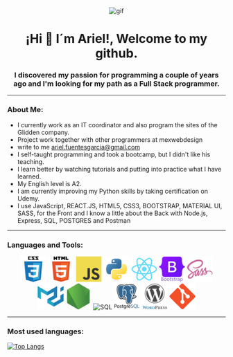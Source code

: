 <div id='header' align='center'>
  <img src='https://media1.giphy.com/media/zhJR6HbK4fthC/giphy.gif' width='200' alt='gif' />
  <h1 align='center'>¡Hi 👋 I´m Ariel!, Welcome to my github.</h1>
  <h3 align='center'>I discovered my passion for programming a couple of years ago and I'm looking for my path as a 
      Full Stack programmer.</h3>
</div>

--- 
### About Me:

- I currently work as an IT coordinator and also program the sites of the Glidden company.
- Project work together with other programmers at mexwebdesign
- write to me ariel.fuentesgarcia@gmail.com
- I self-taught programming and took a bootcamp, but I didn't like his teaching.
- I learn better by watching tutorials and putting into practice what I have learned.
- My English level is A2.
- I am currently improving my Python skills by taking certification on Udemy.
- I use JavaScript, REACT.JS, HTML5, CSS3, BOOTSTRAP, MATERIAL UI, SASS, for the Front and I know a little about the Back with Node.js, Express, SQL, POSTGRES and Postman

---
<div align='left'>
  <h3>Languages and Tools:</h4>
  <div align='center'>
    <img src='https://github.com/devicons/devicon/blob/master/icons/css3/css3-original-wordmark.svg' width='60' height='60' alt='CSS3'>
    <img src='https://github.com/devicons/devicon/blob/master/icons/html5/html5-original-wordmark.svg' width='60' height='60' alt='HTML5'>
    <img src='https://github.com/devicons/devicon/blob/master/icons/javascript/javascript-original.svg' width='60' height='60' alt='Javascript'>
    <img src='https://github.com/devicons/devicon/blob/master/icons/python/python-original.svg' width='60' height='60' alt='Python'>
    <img src='https://github.com/devicons/devicon/blob/master/icons/react/react-original.svg' width='60' height='60' alt='React.js'>
    <img src='https://github.com/devicons/devicon/blob/master/icons/bootstrap/bootstrap-original-wordmark.svg' width='60' height='60' alt='Bootstrap'>
    <img src='https://github.com/devicons/devicon/blob/master/icons/sass/sass-original.svg' width='60' height='60' alt='SASS'>
    <img src='https://github.com/devicons/devicon/blob/master/icons/materialui/materialui-original.svg' width='60' height='60' alt='MATERIAL UI'>
    <img src='https://github.com/devicons/devicon/blob/master/icons/nodejs/nodejs-original.svg' width='60' height='60' alt='Node.js'>
    <img src='https://github.com/likaon1606/likaon1606/assets/95390615/fa85a46f-52c7-4287-9e67-baa5bfdda227' width='60' height='60' alt='SQL'>
    <img src='https://github.com/devicons/devicon/blob/master/icons/postgresql/postgresql-original-wordmark.svg' width='60' height='60' alt='POSTGREsql'>
    <img src='https://github.com/devicons/devicon/blob/master/icons/wordpress/wordpress-original.svg' width='60' height='60' alt='WORDPRESS'>
    <img src='https://github.com/devicons/devicon/blob/master/icons/git/git-original.svg' width='60' height='60' alt='GIT'>
  </div>
</div>

---

### Most used languages:

[![Top Langs](https://github-readme-stats.vercel.app/api/top-langs/?username=likaon1606&layout=compact)](https://github.com/likaon1606/github-readme-stats)

